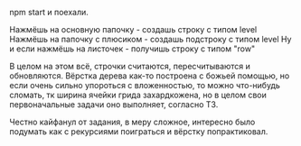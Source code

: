 npm start и поехали.

Нажмёшь на основную папочку - создашь строку с типом level
Нажмёшь на папочку с плюсиком - создашь подстроку с типом level
Ну и если нажмёшь на листочек - получишь строку с типом "row"

В целом на этом всё, строчки считаются, пересчитываются и обновляются.
Вёрстка дерева как-то построена с божьей помощью, но если очень сильно упороться с вложенностью, то можно что-нибудь сломать, тк ширина ячейки грида захардкожена, но в целом свои первоначальные задачи оно выполняет, согласно ТЗ.

Честно кайфанул от задания, в меру сложное, интересно было подумать как с рекурсиями поиграться и вёрстку попрактиковал.
